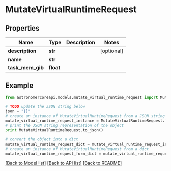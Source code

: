 # MutateVirtualRuntimeRequest


## Properties
Name | Type | Description | Notes
------------ | ------------- | ------------- | -------------
**description** | **str** |  | [optional] 
**name** | **str** |  | 
**task_mem_gib** | **float** |  | 

## Example

```python
from astronomercoreapi.models.mutate_virtual_runtime_request import MutateVirtualRuntimeRequest

# TODO update the JSON string below
json = "{}"
# create an instance of MutateVirtualRuntimeRequest from a JSON string
mutate_virtual_runtime_request_instance = MutateVirtualRuntimeRequest.from_json(json)
# print the JSON string representation of the object
print MutateVirtualRuntimeRequest.to_json()

# convert the object into a dict
mutate_virtual_runtime_request_dict = mutate_virtual_runtime_request_instance.to_dict()
# create an instance of MutateVirtualRuntimeRequest from a dict
mutate_virtual_runtime_request_form_dict = mutate_virtual_runtime_request.from_dict(mutate_virtual_runtime_request_dict)
```
[[Back to Model list]](../README.md#documentation-for-models) [[Back to API list]](../README.md#documentation-for-api-endpoints) [[Back to README]](../README.md)


